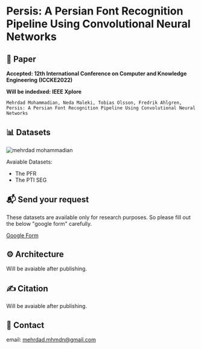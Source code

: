 # Persis: A Persian Font Recognition Pipeline Using Convolutional Neural Networks


## 📖 Paper
**Accepted: 12th International Conference on Computer and Knowledge Engineering (ICCKE2022)**

**Will be indedxed: IEEE Xplore**

```Mehrdad Mohammadian, Neda Maleki, Tobias Olsson, Fredrik Ahlgren, Persis: A Persian Font Recognition Pipeline Using Convolutional Neural Networks ```


## 📊 Datasets
![mehrdad mohammadian](assets/presis-some-samples.png)


Avaiable Datasets:
- The PFR
- The PTI SEG

## 📬 Send your request
These datasets are available only for research purposes. So please fill out the below "google form" carefully.

[Google Form](https://docs.google.com/forms/d/e/1FAIpQLScyDsPJ9PUXrae6X6mlOxjnZw4xV03BEJhSPoThZkh5YsnwXw/viewform?usp=sf_link)

## ⚙️ Architecture
Will be avaiable after publishing.

## ✍️ Citation
Will be avaiable after publishing.


## 📧 Contact
email:  mehrdad.mhmdn@gmail.com
